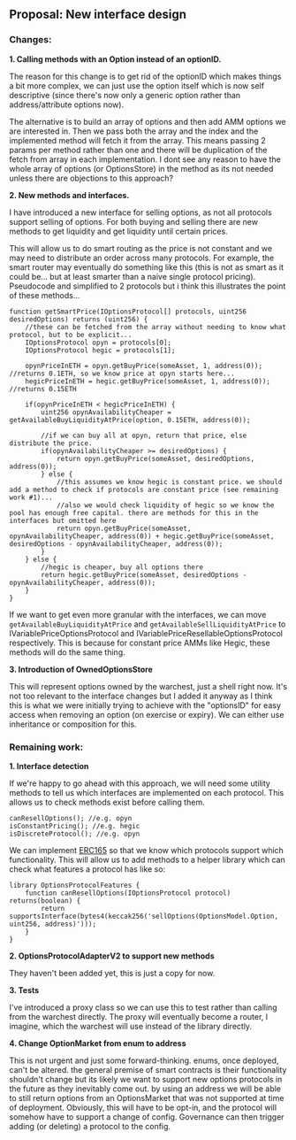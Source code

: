 ## Proposal: New interface design

### Changes:

**1. Calling methods with an Option instead of an optionID.**

The reason for this change is to get rid of the optionID which makes things a bit more complex, we can just use the option itself which is now self descriptive (since there's now only a generic option rather than address/attribute options now).

The alternative is to build an array of options and then add AMM options we are interested in. Then we pass both the array and the index and the implemented method will fetch it from the array. This means passing 2 params per method rather than one and there will be duplication of the fetch from array in each implementation. I dont see any reason to have the whole array of options (or OptionsStore) in the method as its not needed unless there are objections to this approach?

**2. New methods and interfaces.**

I have introduced a new interface for selling options, as not all protocols support selling of options. For both buying and selling there are new methods to get liquidity and get liquidity until certain prices.

This will allow us to do smart routing as the price is not constant and we may need to distribute an order across many protocols. For example, the smart router may eventually do something like this (this is not as smart as it could be... but at least smarter than a naive single protocol pricing). Pseudocode and simplified to 2 protocols but i think this illustrates the point of these methods...

```
function getSmartPrice(IOptionsProtocol[] protocols, uint256 desiredOptions) returns (uint256) {
    //these can be fetched from the array without needing to know what protocol, but to be explicit...
    IOptionsProtocol opyn = protocols[0];
    IOptionsProtocol hegic = protocols[1];

    opynPriceInETH = opyn.getBuyPrice(someAsset, 1, address(0)); //returns 0.1ETH, so we know price at opyn starts here...
    hegicPriceInETH = hegic.getBuyPrice(someAsset, 1, address(0)); //returns 0.15ETH

    if(opynPriceInETH < hegicPriceInETH) {
        uint256 opynAvailabilityCheaper = getAvailableBuyLiquidityAtPrice(option, 0.15ETH, address(0));

        //if we can buy all at opyn, return that price, else distribute the price.
        if(opynAvailabilityCheaper >= desiredOptions) {
            return opyn.getBuyPrice(someAsset, desiredOptions, address(0));
        } else {
            //this assumes we know hegic is constant price. we should add a method to check if protocols are constant price (see remaining work #1)...
            //also we would check liquidity of hegic so we know the pool has enough free capital. there are methods for this in the interfaces but omitted here
            return opyn.getBuyPrice(someAsset, opynAvailabilityCheaper, address(0)) + hegic.getBuyPrice(someAsset, desiredOptions - opynAvailabilityCheaper, address(0));
        }
    } else {
        //hegic is cheaper, buy all options there
        return hegic.getBuyPrice(someAsset, desiredOptions - opynAvailabilityCheaper, address(0));
    }
}
```

If we want to get even more granular with the interfaces, we can move `getAvailableBuyLiquidityAtPrice` and `getAvailableSellLiquidityAtPrice` to IVariablePriceOptionsProtocol and IVariablePriceResellableOptionsProtocol respectively. This is because for constant price AMMs like Hegic, these methods will do the same thing.

**3. Introduction of OwnedOptionsStore**

This will represent options owned by the warchest, just a shell right now. It's not too relevant to the interface changes but I added it anyway as I think this is what we were initially trying to achieve with the "optionsID" for easy access when removing an option (on exercise or expiry). We can either use inheritance or composition for this.

### Remaining work:

**1. Interface detection**

If we're happy to go ahead with this approach, we will need some utility methods to tell us which interfaces are implemented on each protocol. This allows us to check methods exist before calling them.

```
canResellOptions(); //e.g. opyn
isConstantPricing(); //e.g. hegic
isDiscreteProtocol(); //e.g. opyn
```

We can implement [ERC165](https://github.com/ethereum/EIPs/pull/881) so that we know which protocols support which functionality. This will allow us to add methods to a helper library which can check what features a protocol has like so:

```
library OptionsProtocolFeatures {
    function canResellOptions(IOptionsProtocol protocol) returns(boolean) {
        return supportsInterface(bytes4(keccak256('sellOptions(OptionsModel.Option, uint256, address)')));
    }
}
```

**2. OptionsProtocolAdapterV2 to support new methods**

They haven't been added yet, this is just a copy for now.

**3. Tests**

I've introduced a proxy class so we can use this to test rather than calling from the warchest directly. The proxy will eventually become a router, I imagine, which the warchest will use instead of the library directly.

**4. Change OptionMarket from enum to address**

This is not urgent and just some forward-thinking. enums, once deployed, can't be altered. the general premise of smart contracts is their functionality shouldn't change but its likely we want to support new options protocols in the future as they inevitably come out. by using an address we will be able to still return options from an OptionsMarket that was not supported at time of deployment. Obviously, this will have to be opt-in, and the protocol will somehow have to support a change of config. Governance can then trigger adding (or deleting) a protocol to the config.
